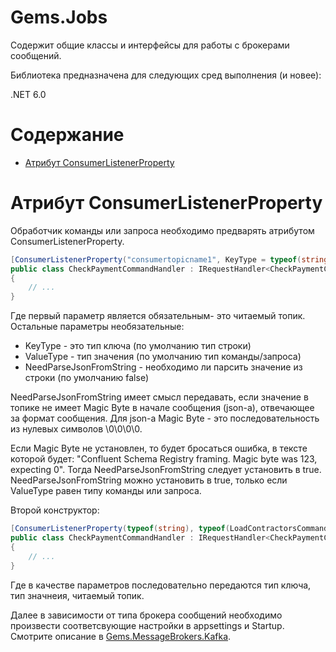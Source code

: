 # Gems.Jobs
Содержит общие классы и интерфейсы для работы с брокерами сообщений.

Библиотека предназначена для следующих сред выполнения (и новее):

.NET 6.0

# Содержание

* [Атрибут ConsumerListenerProperty](#атрибут-ConsumerListenerProperty)

# Атрибут ConsumerListenerProperty
Обработчик команды или запроса необходимо предварять атрибутом ConsumerListenerProperty.
```csharp
[ConsumerListenerProperty("consumertopicname1", KeyType = typeof(string), ValueType = typeof(LoadContractorsCommand), NeedParseJsonFromString = false))]
public class CheckPaymentCommandHandler : IRequestHandler<CheckPaymentCommand>
{
    // ...
}
```
Где первый параметр является обязательным- это читаемый топик.  
Остальные параметры необязательные: 
- KeyType - это тип ключа (по умолчанию тип строки)
- ValueType - тип значения (по умолчанию тип команды/запроса)
- NeedParseJsonFromString - необходимо ли парсить значение из строки (по умолчанию false)

NeedParseJsonFromString имеет смысл передавать, если значение в топике не имеет Magic Byte в начале сообщения (json-а), отвечающее за формат сообщения. Для json-а Magic Byte - это последовательность из нулевых символов \0\0\0\0. 

Если Magic Byte не установлен, то будет бросаться ошибка, в тексте которой будет: "Confluent Schema Registry framing. Magic byte was 123, expecting 0". Тогда NeedParseJsonFromString следует установить в true.  
NeedParseJsonFromString можно установить в true, только если ValueType равен типу команды или запроса.

Второй конструктор:
```csharp
[ConsumerListenerProperty(typeof(string), typeof(LoadContractorsCommand), "consumertopicname1")]
public class CheckPaymentCommandHandler : IRequestHandler<CheckPaymentCommand>
{
    // ...
}
```
Где в качестве параметров последовательно передаются тип ключа, тип значнеия, читаемый топик.

Далее в зависимости от типа брокера сообщений необходимо произвести соответсвующие настройки в appsettings и Startup.  
Смотрите описание в [Gems.MessageBrokers.Kafka](/src/MessageBrokers/Kafka).